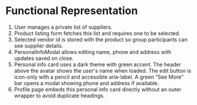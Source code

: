# Functional Representation

1. User manages a private list of suppliers.
2. Product listing form fetches this list and requires one to be selected.
3. Selected vendor id is stored with the product so group participants can see supplier details.
4. PersonalInfoModal allows editing name, phone and address with updates saved on close.
5. Personal info card uses a dark theme with green accent. The header above the avatar shows the user's name when loaded. The edit button is icon-only with a pencil and accessible aria-label. A green "See More" bar opens a modal showing phone and address if available.
6. Profile page embeds this personal info card directly without an outer wrapper to avoid duplicate headings.
